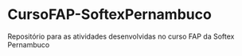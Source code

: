 # CursoFAP-SoftexPernambuco
Repositório para as atividades desenvolvidas no curso FAP da Softex Pernambuco
